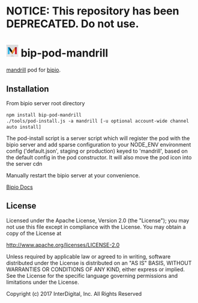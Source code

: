# **NOTICE:** This repository has been **DEPRECATED**. Do not use.
![mandrill](mandrill.png) bip-pod-mandrill
=======

<a href="http://en.wikipedia.org/wiki/mandrill_code">mandrill</a> pod for [bipio](https://bip.io).  

## Installation

From bipio server root directory

    npm install bip-pod-mandrill
    ./tools/pod-install.js -a mandrill [-u optional account-wide channel auto install]

The pod-install script is a server script which will register the pod with the bipio server and add sparse
configuration to your NODE_ENV environment config ('default.json', staging or production)
keyed to 'mandrill', based on the default config in the pod constructor.  It will also move the
pod icon into the server cdn

Manually restart the bipio server at your convenience.

[Bipio Docs](https://bip.io/docs/pods/mandrill)

## License

Licensed under the Apache License, Version 2.0 (the "License"); you may not use this file except in compliance with the License. You may obtain a copy of the License at

http://www.apache.org/licenses/LICENSE-2.0

Unless required by applicable law or agreed to in writing, software distributed under the License is distributed on an "AS IS" BASIS, WITHOUT WARRANTIES OR CONDITIONS OF ANY KIND, either express or implied. See the License for the specific language governing permissions and limitations under the License.


Copyright (c) 2017 InterDigital, Inc. All Rights Reserved
